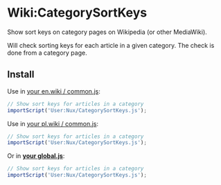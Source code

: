 # Wiki:CategorySortKeys

Show sort keys on category pages on Wikipedia (or other MediaWiki).

Will check sorting keys for each article in a given category. The check is done from a category page.

## Install
Use in [your en.wiki / common.js](https://en.wikipedia.org/wiki/Special:MyPage/common.js):
```js
// Show sort keys for articles in a category
importScript('User:Nux/CategorySortKeys.js');
```

Use in [your pl.wiki / common.js](https://pl.wikipedia.org/wiki/Special:MyPage/common.js):
```js
// Show sort keys for articles in a category
importScript('User:Nux/CategorySortKeys.js');
```

Or in **[your global.js](https://meta.wikimedia.org/wiki/Special:MyPage/global.js)**:
```js
// Show sort keys for articles in a category
importScript('User:Nux/CategorySortKeys.js');
```